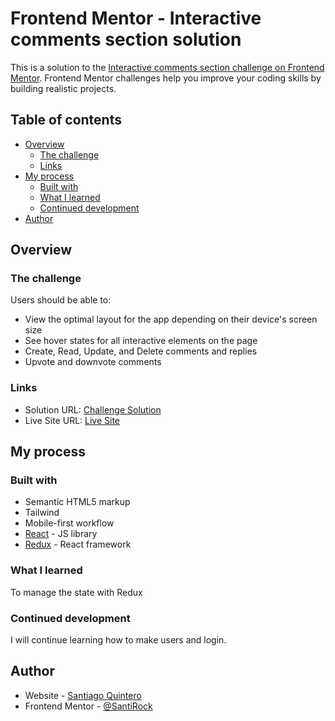 # Frontend Mentor - Interactive comments section solution

This is a solution to the [Interactive comments section challenge on Frontend Mentor](https://www.frontendmentor.io/challenges/interactive-comments-section-iG1RugEG9). Frontend Mentor challenges help you improve your coding skills by building realistic projects. 

## Table of contents

- [Overview](#overview)
  - [The challenge](#the-challenge)
  - [Links](#links)
- [My process](#my-process)
  - [Built with](#built-with)
  - [What I learned](#what-i-learned)
  - [Continued development](#continued-development)
- [Author](#author)

## Overview

### The challenge

Users should be able to:

- View the optimal layout for the app depending on their device's screen size
- See hover states for all interactive elements on the page
- Create, Read, Update, and Delete comments and replies
- Upvote and downvote comments

### Links

- Solution URL: [Challenge Solution](https://www.frontendmentor.io/solutions/interactive-comments-section-with-redux-reduxtoolkit-dGByMrWpdO)
- Live Site URL: [Live Site](https://santirockk.github.io/interactive-comments-section/)

## My process

### Built with

- Semantic HTML5 markup
- Tailwind
- Mobile-first workflow
- [React](https://reactjs.org/) - JS library
- [Redux](https://redux.js.org/) - React framework


### What I learned

To manage the state with Redux

### Continued development

I will continue learning how to make users and login.

## Author

- Website - [Santiago Quintero](https://sqpweb.netlify.app/)
- Frontend Mentor - [@SantiRock](https://www.frontendmentor.io/profile/yourusername)

